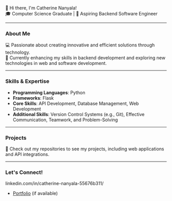 👋 Hi there, I'm Catherine Nanyala!  
🎓 Computer Science Graduate | 🌟 Aspiring Backend Software Engineer  

---

### About Me
💻 Passionate about creating innovative and efficient solutions through technology.  
🌱 Currently enhancing my skills in backend development and exploring new technologies in web and software development.  

---

### Skills & Expertise
- **Programming Languages**: Python  
- **Frameworks**: Flask  
- **Core Skills**: API Development, Database Management, Web Development  
- **Additional Skills**: Version Control Systems (e.g., Git), Effective Communication, Teamwork, and Problem-Solving  

---

### Projects
🚀 Check out my repositories to see my projects, including web applications and API integrations.  

---

### Let's Connect!
linkedin.com/in/catherine-nanyala-55676b311/  
- [Portfolio](https://your-portfolio-link.com) (if available)  


